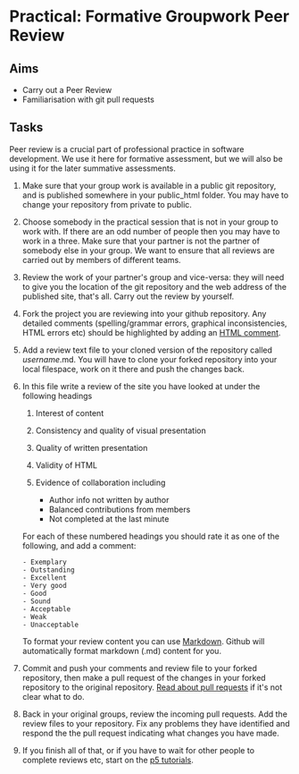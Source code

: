 # Practical: Formative Groupwork Peer Review

## Aims

* Carry out a Peer Review
* Familiarisation with git pull requests


## Tasks

Peer review is a crucial part of professional practice in software development. We use it here for formative assessment, but we will also be using it for the later summative assessments.

1. Make sure that your group work is available in a public git repository, and is published somewhere in your public_html folder. You may have to change your repository from private to public.

2. Choose somebody in the practical session that is not in your group to work with. If there are an odd number of people then you may have to work in a three. Make sure that your partner is not the partner of somebody else in your group. We want to ensure that all reviews are carried out by members of different teams.

3. Review the work of your partner's group and vice-versa: they will need to give you the location of the git repository and the web address of the published site, that's all. Carry out the review by yourself.

4. Fork the project you are reviewing into your github repository. Any detailed comments (spelling/grammar errors, graphical inconsistencies, HTML errors etc) should be highlighted by adding an [HTML comment](https://developer.mozilla.org/en-US/docs/Learn/HTML/Introduction_to_HTML/Getting_started#HTML_comments).

5. Add a review text file to your cloned version of the repository called _username_.md. You will have to clone your forked repository into your local filespace, work on it there and push the changes back.

6. In this file write a review of the site you have looked at under the following headings

   1. Interest of content
   2. Consistency and quality of visual presentation
   3. Quality of written presentation
   4. Validity of HTML
   5. Evidence of collaboration including
   
       - Author info not written by author
       - Balanced contributions from members
       - Not completed at the last minute

   For each of these numbered headings you should rate it as one of the following, and add a comment:
   
       - Exemplary
       - Outstanding
       - Excellent
       - Very good
       - Good
       - Sound
       - Acceptable
       - Weak
       - Unacceptable

   To format your review content you can use [Markdown](https://daringfireball.net/projects/markdown/syntax). Github will automatically format markdown (.md) content for you.

7. Commit and push your comments and review file to your forked repository, then make a pull request of the changes in your forked repository to the original repository. [Read about pull requests](https://help.github.com/articles/creating-a-pull-request-from-a-fork/) if it's not clear what to do.

8. Back in your original groups, review the incoming pull requests. Add the review files to your repository. Fix any problems they have identified and respond the the pull request indicating what changes you have made.

9. If you finish all of that, or if you have to wait for other people to complete reviews etc, start on the [p5 tutorials](https://p5js.org/learn/).
       
